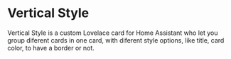 # Vertical Style
Vertical Style is a custom Lovelace card for Home Assistant who let you group diferent cards in one card, with diferent style options, like title, card color, to have a border or not.


